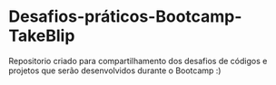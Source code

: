 # Desafios-práticos-Bootcamp-TakeBlip
 Repositorio criado para compartilhamento dos desafios de códigos e projetos que serão desenvolvidos durante o Bootcamp :)
